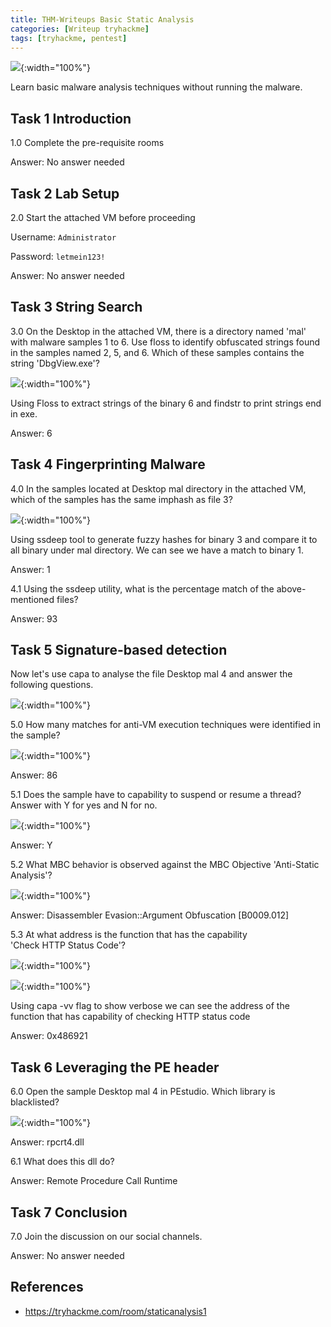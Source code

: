 ```yaml
---
title: THM-Writeups Basic Static Analysis
categories: [Writeup tryhackme]
tags: [tryhackme, pentest]
---
```


![]({{site.baseurl}}/assets/img/2023-02-15-THM-Basic-Static-Analysis-7.png){:width="100%"}

Learn basic malware analysis techniques without running the malware.

## Task 1 Introduction
1.0 Complete the pre-requisite rooms

Answer: No answer needed

## Task 2 Lab Setup 
2.0 Start the attached VM before proceeding

Username: `Administrator`  

Password: `letmein123!`

Answer: No answer needed

## Task 3 String Search
  
3.0 On the Desktop in the attached VM, there is a directory named 'mal' with malware samples 1 to 6. Use floss to identify obfuscated strings found in the samples named 2, 5, and 6. Which of these samples contains the string 'DbgView.exe'?

![]({{site.baseurl}}/assets/img/2023-02-15-THM-Basic-Static-Analysis.png){:width="100%"}

Using Floss to extract strings of the binary 6 and findstr to print strings end in exe.

Answer: 6

## Task 4 Fingerprinting Malware

4.0 In the samples located at Desktop mal directory in the attached VM, which of the samples has the same imphash as file 3?

![]({{site.baseurl}}/assets/img/2023-02-15-THM-Basic-Static-Analysis-1.png){:width="100%"}

Using ssdeep tool to generate fuzzy hashes for binary 3 and compare it to all binary under mal directory. We can see we have a match to binary 1. 

Answer: 1

4.1 Using the ssdeep utility, what is the percentage match of the above-mentioned files?

Answer: 93

## Task 5 Signature-based detection

Now let's use capa to analyse the file Desktop mal 4 and answer the following questions.

![]({{site.baseurl}}/assets/img/2023-02-15-THM-Basic-Static-Analysis-2.png){:width="100%"}

5.0 How many matches for anti-VM execution techniques were identified in the sample?

![]({{site.baseurl}}/assets/img/2023-02-15-THM-Basic-Static-Analysis-3.png){:width="100%"}

Answer: 86

5.1 Does the sample have to capability to suspend or resume a thread? Answer with Y for yes and N for no.

![]({{site.baseurl}}/assets/img/2023-02-15-THM-Basic-Static-Analysis-4.png){:width="100%"}

Answer: Y

5.2 What MBC behavior is observed against the MBC Objective 'Anti-Static Analysis'?

![]({{site.baseurl}}/assets/img/2023-02-15-THM-Basic-Static-Analysis-5.png){:width="100%"}

Answer: Disassembler Evasion::Argument Obfuscation [B0009.012]

5.3 At what address is the function that has the capability 'Check HTTP Status Code'?

![]({{site.baseurl}}/assets/img/2023-02-15-THM-Basic-Static-Analysis-8.png){:width="100%"}

![]({{site.baseurl}}/assets/img/2023-02-15-THM-Basic-Static-Analysis-9.png){:width="100%"}

Using capa -vv flag to show verbose we can see the address of the function that has capability of checking HTTP status code

Answer: 0x486921

## Task 6 Leveraging the PE header
  
6.0 Open the sample Desktop mal 4 in PEstudio. Which library is blacklisted?

![]({{site.baseurl}}/assets/img/2023-02-15-THM-Basic-Static-Analysis-6.png){:width="100%"}

Answer: rpcrt4.dll 

6.1 What does this dll do?

Answer: Remote Procedure Call Runtime  

## Task 7 Conclusion

7.0 Join the discussion on our social channels.

Answer:  No answer needed 

## References 
- https://tryhackme.com/room/staticanalysis1
